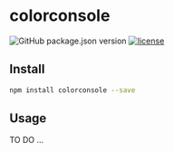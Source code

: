 # colorconsole

![GitHub package.json version](https://img.shields.io/github/package-json/v/thesuhu/colorconsole.git?style=flat-square)
[![license](https://img.shields.io/github/license/thesuhu/colorconsole.git?style=flat-square)](https://github.com/thesuhu/colorconsole/blob/master/LICENSE)

## Install

```sh
npm install colorconsole --save
```

## Usage

TO DO ...